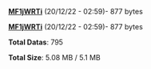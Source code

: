 [**MF1jWRTi**](/data/MF1jWRTi.txt) (20/12/22 - 02:59)- 877 bytes

[**MF1jWRTi**](/data/MF1jWRTi.txt) (20/12/22 - 02:59)- 877 bytes

**Total Datas**: 795

**Total Size**: 5.08 MB / 5.1 MB
